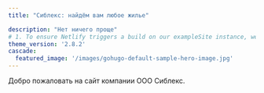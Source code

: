 ```yaml
---
title: "Сиблекс: найдём вам любое жилье"

description: "Нет ничего проще"
# 1. To ensure Netlify triggers a build on our exampleSite instance, we need to change a file in the exampleSite directory.
theme_version: '2.8.2'
cascade:
  featured_image: '/images/gohugo-default-sample-hero-image.jpg'
---
```

Добро пожаловать на сайт компании ООО Сиблекс.